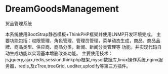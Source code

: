 # DreamGoodsManagement
货品管理系统

本系统使用BootStrap静态模板+ThinkPHP框架并使用LNMP开发环境完成。
    主要功能包括：权限管理、角色管理、管理员管理，菜单动态生成，商品、商品品牌、商品类型、供应商、商品分类，新闻、新闻分类管理等
功能。并实现代码自动生成功能以实现基本增删改查功能。
    主要使用技术：js,jquery,ajax,redis,session,thinkphp框架,mysql数据库,linux操作系统,nginx服务器，redis,及zTree,treeGrid,
uediter,uplodify等第三方插件。

